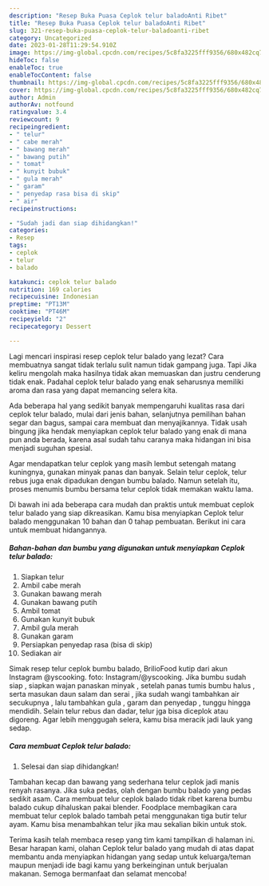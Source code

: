```yaml
---
description: "Resep Buka Puasa Ceplok telur baladoAnti Ribet"
title: "Resep Buka Puasa Ceplok telur baladoAnti Ribet"
slug: 321-resep-buka-puasa-ceplok-telur-baladoanti-ribet
category: Uncategorized
date: 2023-01-28T11:29:54.910Z
image: https://img-global.cpcdn.com/recipes/5c8fa3225fff9356/680x482cq70/ceplok-telur-balado-foto-resep-utama.jpg
hideToc: false
enableToc: true
enableTocContent: false
thumbnail: https://img-global.cpcdn.com/recipes/5c8fa3225fff9356/680x482cq70/ceplok-telur-balado-foto-resep-utama.jpg
cover: https://img-global.cpcdn.com/recipes/5c8fa3225fff9356/680x482cq70/ceplok-telur-balado-foto-resep-utama.jpg
author: Admin
authorAv: notfound
ratingvalue: 3.4
reviewcount: 9
recipeingredient:
- " telur"
- " cabe merah"
- " bawang merah"
- " bawang putih"
- " tomat"
- " kunyit bubuk"
- " gula merah"
- " garam"
- " penyedap rasa bisa di skip"
- " air"
recipeinstructions:

- "Sudah jadi dan siap dihidangkan!"
categories:
- Resep
tags:
- ceplok
- telur
- balado

katakunci: ceplok telur balado 
nutrition: 169 calories
recipecuisine: Indonesian
preptime: "PT13M"
cooktime: "PT46M"
recipeyield: "2"
recipecategory: Dessert

---
```



Lagi mencari inspirasi resep ceplok telur balado yang lezat? Cara membuatnya sangat tidak terlalu sulit namun tidak gampang juga. Tapi Jika keliru mengolah maka hasilnya tidak akan memuaskan dan justru cenderung tidak enak. Padahal ceplok telur balado yang enak seharusnya memiliki aroma dan rasa yang dapat memancing selera kita.


Ada beberapa hal yang sedikit banyak mempengaruhi kualitas rasa dari ceplok telur balado, mulai dari jenis bahan, selanjutnya pemilihan bahan segar dan bagus, sampai cara membuat dan menyajikannya. Tidak usah bingung jika hendak menyiapkan ceplok telur balado yang enak di mana pun anda berada, karena asal sudah tahu caranya maka hidangan ini bisa menjadi suguhan spesial.

Agar mendapatkan telur ceplok yang masih lembut setengah matang kuningnya, gunakan minyak panas dan banyak. Selain telur ceplok, telur rebus juga enak dipadukan dengan bumbu balado. Namun setelah itu, proses menumis bumbu bersama telur ceplok tidak memakan waktu lama.


Di bawah ini ada beberapa cara mudah dan praktis untuk membuat ceplok telur balado yang siap dikreasikan. Kamu bisa menyiapkan Ceplok telur balado menggunakan 10 bahan dan 0 tahap pembuatan. Berikut ini cara untuk membuat hidangannya.

<!--inarticleads1-->

##### Bahan-bahan dan bumbu yang digunakan untuk menyiapkan Ceplok telur balado:

1. Siapkan  telur
1. Ambil  cabe merah
1. Gunakan  bawang merah
1. Gunakan  bawang putih
1. Ambil  tomat
1. Gunakan  kunyit bubuk
1. Ambil  gula merah
1. Gunakan  garam
1. Persiapkan  penyedap rasa (bisa di skip)
1. Sediakan  air


Simak resep telur ceplok bumbu balado, BrilioFood kutip dari akun Instagram @yscooking. foto: Instagram/@yscooking. Jika bumbu sudah siap , siapkan wajan panaskan minyak , setelah panas tumis bumbu halus , serta masukan daun salam dan serai , jika sudah wangi tambahkan air secukupnya , lalu tambahkan gula , garam dan penyedap , tunggu hingga mendidih. Selain telur rebus dan dadar, telur jga bisa diceplok atau digoreng. Agar lebih menggugah selera, kamu bisa meracik jadi lauk yang sedap. 

<!--inarticleads2-->

##### Cara membuat Ceplok telur balado:


1. Selesai dan siap dihidangkan!

Tambahan kecap dan bawang yang sederhana telur ceplok jadi manis renyah rasanya. Jika suka pedas, olah dengan bumbu balado yang pedas sedikit asam. Cara membuat telur ceplok balado tidak ribet karena bumbu balado cukup dihaluskan pakai blender. Foodplace membagikan cara membuat telur ceplok balado tambah petai menggunakan tiga butir telur ayam. Kamu bisa menambahkan telur jika mau sekalian bikin untuk stok. 

Terima kasih telah membaca resep yang tim kami tampilkan di halaman ini. Besar harapan kami, olahan Ceplok telur balado yang mudah di atas dapat membantu anda menyiapkan hidangan yang sedap untuk keluarga/teman maupun menjadi ide bagi kamu yang berkeinginan untuk berjualan makanan. Semoga bermanfaat dan selamat mencoba!
